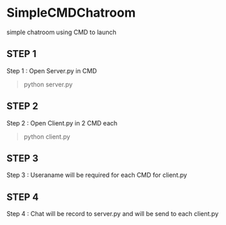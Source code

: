 # SimpleCMDChatroom
simple chatroom using CMD to launch

## STEP 1
Step 1 : Open Server.py in CMD
> python server.py

## STEP 2
Step 2 : Open Client.py in 2 CMD each
> python client.py

## STEP 3
Step 3 : Useraname will be required for each CMD for client.py

## STEP 4
Step 4 : Chat will be record to server.py and will be send to each client.py

